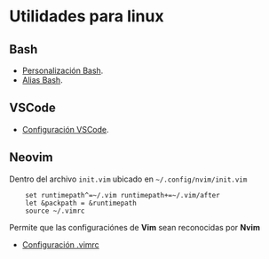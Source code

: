 # Utilidades para linux

## Bash

- [Personalización Bash](https://scriptim.github.io/bash-prompt-generator/).
- [Alias Bash](/Alias/.bash_aliases).

## VSCode

- [Configuración VSCode](/VSCodeConfig/settings.json).

## Neovim

Dentro del archivo  `init.vim` ubicado en `~/.config/nvim/init.vim`
```vim
	set runtimepath^=~/.vim runtimepath+=~/.vim/after                                                      
	let &packpath = &runtimepath
	source ~/.vimrc
```
Permite que las configuraciónes de **Vim** sean reconocidas por **Nvim**

- [Configuración .vimrc](/Nvim/.vimrc)